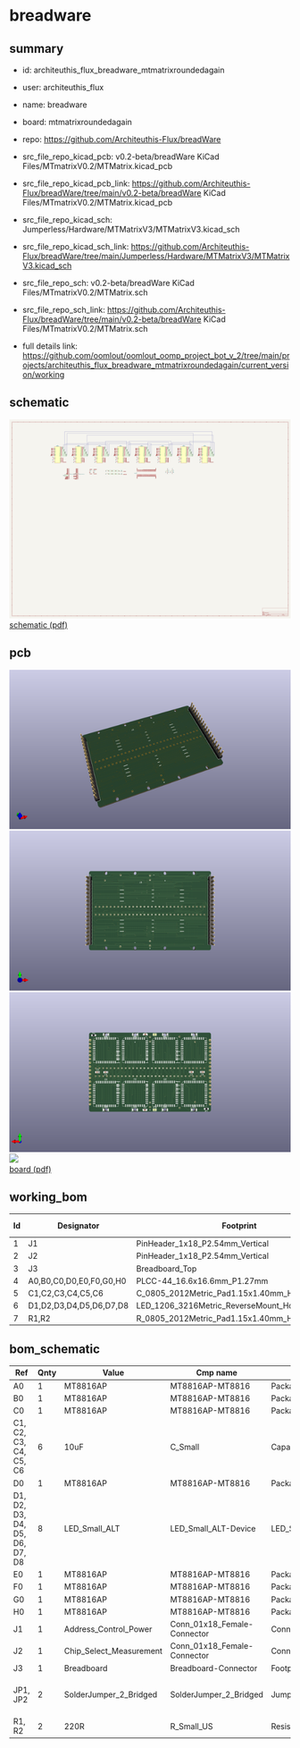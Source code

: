 # breadware
 
## summary 
* id: architeuthis_flux_breadware_mtmatrixroundedagain
* user: architeuthis_flux
* name: breadware
* board: mtmatrixroundedagain
* repo: https://github.com/Architeuthis-Flux/breadWare
* src_file_repo_kicad_pcb: v0.2-beta/breadWare KiCad Files/MTmatrixV0.2/MTMatrix.kicad_pcb
* src_file_repo_kicad_pcb_link: https://github.com/Architeuthis-Flux/breadWare/tree/main/v0.2-beta/breadWare KiCad Files/MTmatrixV0.2/MTMatrix.kicad_pcb
* src_file_repo_kicad_sch: Jumperless/Hardware/MTMatrixV3/MTMatrixV3.kicad_sch
* src_file_repo_kicad_sch_link: https://github.com/Architeuthis-Flux/breadWare/tree/main/Jumperless/Hardware/MTMatrixV3/MTMatrixV3.kicad_sch

* src_file_repo_sch: v0.2-beta/breadWare KiCad Files/MTmatrixV0.2/MTMatrix.sch
* src_file_repo_sch_link: https://github.com/Architeuthis-Flux/breadWare/tree/main/v0.2-beta/breadWare KiCad Files/MTmatrixV0.2/MTMatrix.sch
* full details link: https://github.com/oomlout/oomlout_oomp_project_bot_v_2/tree/main/projects/architeuthis_flux_breadware_mtmatrixroundedagain/current_version/working  

## schematic  
![](working_schematic_600.png)  
[schematic (pdf)](working_schematic.pdf) 






















## pcb  
![](working_3d_600.png) 
![](working_3d_front_600.png)  
![](working_3d_back_600.png)  
![](working_600.png)  
[board (pdf)](working.pdf)  

## working_bom
| Id | Designator | Footprint | Quantity | Designation | Supplier and ref |  | None | 
| --- | --- | --- | --- | --- | --- | --- | --- | 
| 1 | J1 | PinHeader_1x18_P2.54mm_Vertical | 1 | Address_Control_Power |  |  | [''] | 
| 2 | J2 | PinHeader_1x18_P2.54mm_Vertical | 1 | Chip_Select_Measurement |  |  | [''] | 
| 3 | J3 | Breadboard_Top | 1 | Breadboard |  |  | [''] | 
| 4 | A0,B0,C0,D0,E0,F0,G0,H0 | PLCC-44_16.6x16.6mm_P1.27mm | 8 | MT8816AP |  |  | [''] | 
| 5 | C1,C2,C3,C4,C5,C6 | C_0805_2012Metric_Pad1.15x1.40mm_HandSolder | 6 | 10uF |  |  | [''] | 
| 6 | D1,D2,D3,D4,D5,D6,D7,D8 | LED_1206_3216Metric_ReverseMount_Hole1.8x2.4mm | 8 | LED_Small_ALT |  |  | [''] | 
| 7 | R1,R2 | R_0805_2012Metric_Pad1.15x1.40mm_HandSolder | 2 | 220R |  |  | [''] | 


## bom_schematic
| Ref | Qnty | Value | Cmp name | Footprint | Description | Vendor | DNP | 
| --- | --- | --- | --- | --- | --- | --- | --- | 
| A0 | 1 | MT8816AP | MT8816AP-MT8816 | Package_LCC:PLCC-44_16.6x16.6mm_P1.27mm |  |  |  | 
| B0 | 1 | MT8816AP | MT8816AP-MT8816 | Package_LCC:PLCC-44_16.6x16.6mm_P1.27mm |  |  |  | 
| C0 | 1 | MT8816AP | MT8816AP-MT8816 | Package_LCC:PLCC-44_16.6x16.6mm_P1.27mm |  |  |  | 
| C1, C2, C3, C4, C5, C6 | 6 | 10uF | C_Small | Capacitor_SMD:C_0805_2012Metric_Pad1.15x1.40mm_HandSolder | Unpolarized capacitor, small symbol |  |  | 
| D0 | 1 | MT8816AP | MT8816AP-MT8816 | Package_LCC:PLCC-44_16.6x16.6mm_P1.27mm |  |  |  | 
| D1, D2, D3, D4, D5, D6, D7, D8 | 8 | LED_Small_ALT | LED_Small_ALT-Device | LED_SMD:LED_1206_3216Metric_ReverseMount_Hole1.8x2.4mm |  |  |  | 
| E0 | 1 | MT8816AP | MT8816AP-MT8816 | Package_LCC:PLCC-44_16.6x16.6mm_P1.27mm |  |  |  | 
| F0 | 1 | MT8816AP | MT8816AP-MT8816 | Package_LCC:PLCC-44_16.6x16.6mm_P1.27mm |  |  |  | 
| G0 | 1 | MT8816AP | MT8816AP-MT8816 | Package_LCC:PLCC-44_16.6x16.6mm_P1.27mm |  |  |  | 
| H0 | 1 | MT8816AP | MT8816AP-MT8816 | Package_LCC:PLCC-44_16.6x16.6mm_P1.27mm |  |  |  | 
| J1 | 1 | Address_Control_Power | Conn_01x18_Female-Connector | Connector_PinHeader_2.54mm:PinHeader_1x18_P2.54mm_Vertical |  |  |  | 
| J2 | 1 | Chip_Select_Measurement | Conn_01x18_Female-Connector | Connector_PinHeader_2.54mm:PinHeader_1x18_P2.54mm_Vertical |  |  |  | 
| J3 | 1 | Breadboard | Breadboard-Connector | Footprints:Breadboard_Top |  |  |  | 
| JP1, JP2 | 2 | SolderJumper_2_Bridged | SolderJumper_2_Bridged | Jumper:SolderJumper-2_P1.3mm_Bridged_RoundedPad1.0x1.5mm | Solder Jumper, 2-pole, closed/bridged |  |  | 
| R1, R2 | 2 | 220R | R_Small_US | Resistor_SMD:R_0805_2012Metric_Pad1.15x1.40mm_HandSolder | Resistor, small US symbol |  |  | 



